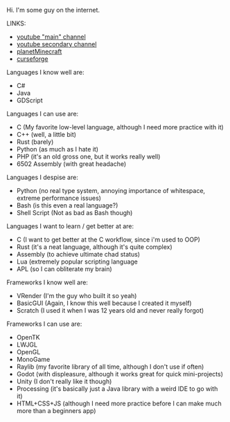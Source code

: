 Hi. I'm some guy on the internet.

LINKS:
- [youtube "main" channel](https://www.youtube.com/channel/UC8rG7eIxH-Y0B0Jca0b_98Q)
- [youtube secondary channel](https://www.youtube.com/@bluebeard5447)
- [planetMinecraft](https://www.planetminecraft.com/member/bluesillybeard/)
- [curseforge](https://www.curseforge.com/members/bluesillybeard/projects)

Languages I know well are:
- C#
- Java
- GDScript

Languages I can use are:
- C (My favorite low-level language, although I need more practice with it)
- C++ (well, a little bit)
- Rust (barely)
- Python (as much as I hate it)
- PHP (it's an old gross one, but it works really well)
- 6502 Assembly (with great headache)

Languages I despise are:
- Python (no real type system, annoying importance of whitespace, extreme performance issues)
- Bash (is this even a real language?)
- Shell Script (Not as bad as Bash though)

Languages I want to learn / get better at are:
- C (I want to get better at the C workflow, since i'm used to OOP)
- Rust (it's a neat language, although it's quite complex)
- Assembly (to achieve ultimate chad status)
- Lua (extremely popular scripting language
- APL (so I can obliterate my brain)

Frameworks I know well are:
- VRender (I'm the guy who built it so yeah)
- BasicGUI (Again, I know this well because I created it myself)
- Scratch (I used it when I was 12 years old and never really forgot)

Frameworks I can use are:
- OpenTK
- LWJGL
- OpenGL
- MonoGame
- Raylib (my favorite library of all time, although I don't use if often)
- Godot (with displeasure, although it works great for quick mini-projects)
- Unity (I don't really like it though)
- Processing (it's basically just a Java library with a weird IDE to go with it)
- HTML+CSS+JS (although I need more practice before I can make much more than a beginners app)
